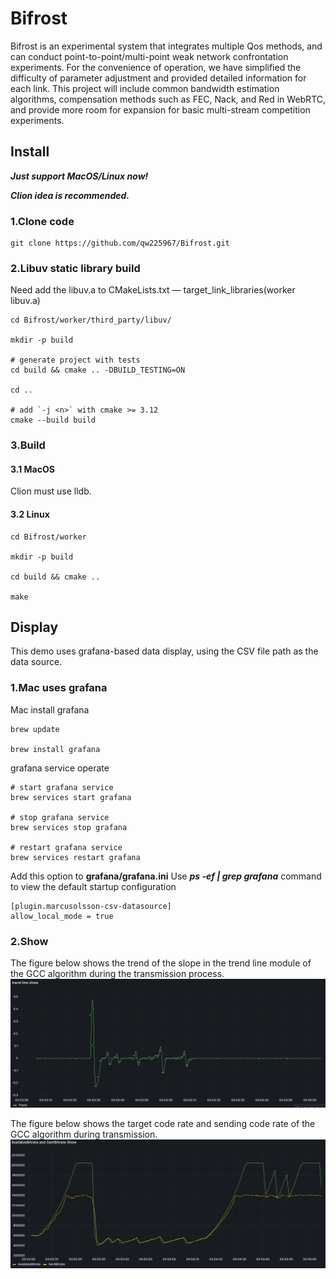 # Bifrost

Bifrost is an experimental system that integrates multiple Qos methods, and can conduct point-to-point/multi-point weak 
network confrontation experiments. For the convenience of operation, we have simplified the difficulty of parameter 
adjustment and provided detailed information for each link. This project will include common bandwidth estimation 
algorithms, compensation methods such as FEC, Nack, and Red in WebRTC, and provide more room for expansion for basic 
multi-stream competition experiments.

## Install

***Just support MacOS/Linux now!***

***Clion idea is recommended.***

### 1.Clone code
```
git clone https://github.com/qw225967/Bifrost.git
```

### 2.Libuv static library build
Need add the libuv.a to CMakeLists.txt — target_link_libraries(worker libuv.a)

```
cd Bifrost/worker/third_party/libuv/

mkdir -p build

# generate project with tests
cd build && cmake .. -DBUILD_TESTING=ON

cd ..

# add `-j <n>` with cmake >= 3.12
cmake --build build
```

### 3.Build
#### 3.1 MacOS
Clion must use lldb. 

#### 3.2 Linux
```
cd Bifrost/worker

mkdir -p build

cd build && cmake ..

make
```

## Display

This demo uses grafana-based data display, using the CSV file path as the data source.

### 1.Mac uses grafana

Mac install grafana

```
brew update

brew install grafana
```

grafana service operate

```
# start grafana service
brew services start grafana

# stop grafana service
brew services stop grafana

# restart grafana service
brew services restart grafana
```

Add this option to **grafana/grafana.ini**
Use ***ps -ef | grep grafana*** command to view the default startup configuration

```
[plugin.marcusolsson-csv-datasource]
allow_local_mode = true
```

### 2.Show
The figure below shows the trend of the slope in the trend line module of the GCC algorithm during the transmission 
process.
![img_1.png](draw/img_1.png)

The figure below shows the target code rate and sending code rate of the GCC algorithm during transmission.
![img.png](draw/img.png)
